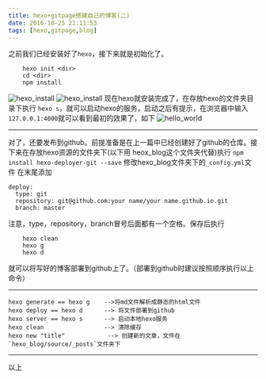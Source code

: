 ```yaml
---
title: hexo+gitpage搭建自己的博客(二)
date: 2016-10-25 21:11:53
tags: [hexo,gitpage,blog]
---
```


之前我们已经安装好了`hexo`，接下来就是初始化了。
```shell
    hexo init <dir>
    cd <dir>
    npm install
```
<!-- more -->
![hexo_install](/image/hexo/hexo_init.png )
![hexo_install](/image/hexo/npm_install.png)
现在hexo就安装完成了，在存放hexo的文件夹目录下执行 `hexo s`，就可以启动hexo的服务，启动之后有提示，在浏览器中输入`127.0.0.1:4000`就可以看到最初的效果了，如下
![hello_world](/image/hexo/hexo_hello.png)
***
对了，还要发布到github。前提准备是在上一篇中已经创建好了github的仓库。接下来在存放hexo资源的文件夹下(以下用 heox_blog这个文件夹代替)执行
`npm install hexo-deployer-git --save`
修改hexo_blog文件夹下的`_config.yml`文件
在末尾添加
```shell
deploy:
  type: git
  repository: git@github.com:your name/your name.github.io.git
  branch: master
```
注意，type，repository，branch冒号后面都有一个空格。保存后执行
```hexo
    hexo clean
    hexo g
    hexo d
```
就可以将写好的博客部署到github上了。（部署到github时建议按照顺序执行以上命令）
***
```hexo
hexo generate == hexo g    -->将md文件解析成静态的html文件
hexo deploy == hexo d      --> 将文件部署到github
hexo server == hexo s      --> 启动本地hexo服务
hexo clean				   --> 清除缓存
hexo new "title" 			--> 创建新的文章，文件在`hexo_blog/source/_posts`文件夹下
```
***
以上
